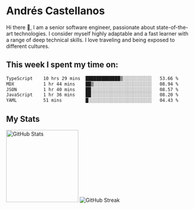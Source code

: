 # Andrés Castellanos

Hi there 👋, I am a senior software engineer, passionate about state-of-the-art technologies. I consider myself highly adaptable and a fast learner with a range of deep technical skills. I love traveling and being exposed to different cultures.

## This week I spent my time on:

<!--START_SECTION:waka-->

```txt
TypeScript    10 hrs 29 mins  █████████████▒░░░░░░░░░░░   53.66 %
MDX           1 hr 44 mins    ██▒░░░░░░░░░░░░░░░░░░░░░░   08.94 %
JSON          1 hr 40 mins    ██░░░░░░░░░░░░░░░░░░░░░░░   08.57 %
JavaScript    1 hr 36 mins    ██░░░░░░░░░░░░░░░░░░░░░░░   08.20 %
YAML          51 mins         █░░░░░░░░░░░░░░░░░░░░░░░░   04.43 %
```

<!--END_SECTION:waka-->

## My Stats

<img height="195" src="https://github-readme-stats.vercel.app/api?username=andrescv&show_icons=true&theme=onedark&hide_border=true&card_width=495" alt="GitHub Stats" />

<img src="https://streak-stats.demolab.com?user=andrescv&theme=one-dark-pro&hide_border=true" alt="GitHub Streak" />
